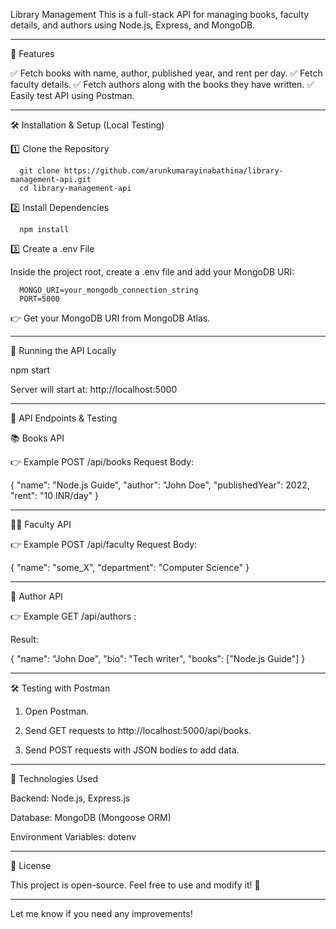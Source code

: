 Library Management 
This is a full-stack API for managing books, faculty details, and authors using Node.js, Express, and MongoDB.

---

📌 Features

✅ Fetch books with name, author, published year, and rent per day.
✅ Fetch faculty details.
✅ Fetch authors along with the books they have written.
✅ Easily test API using Postman.

---

🛠 Installation & Setup (Local Testing)

1️⃣ Clone the Repository

```
  git clone https://github.com/arunkumarayinabathina/library-management-api.git
  cd library-management-api
```

2️⃣ Install Dependencies
```
  npm install
```

3️⃣ Create a .env File

Inside the project root, create a .env file and add your MongoDB URI:

```
  MONGO_URI=your_mongodb_connection_string
  PORT=5000

```

👉 Get your MongoDB URI from MongoDB Atlas.

---

🚀 Running the API Locally

npm start

Server will start at: http://localhost:5000

---

📡 API Endpoints & Testing

📚 Books API

👉 Example POST /api/books Request Body:

{
  "name": "Node.js Guide",
  "author": "John Doe",
  "publishedYear": 2022,
  "rent": "10 INR/day"
}


---

👨‍🏫 Faculty API

👉 Example POST /api/faculty Request Body:

{
  "name": "some_X",
  "department": "Computer Science"
}


---

📝 Author API

👉 Example GET /api/authors :

Result:

{
  "name": "John Doe",
  "bio": "Tech writer",
  "books": ["Node.js Guide"]
}


---

🛠 Testing with Postman

1. Open Postman.


2. Send GET requests to http://localhost:5000/api/books.


3. Send POST requests with JSON bodies to add data.


---

📌 Technologies Used

Backend: Node.js, Express.js

Database: MongoDB (Mongoose ORM)

Environment Variables: dotenv


---

📜 License

This project is open-source. Feel free to use and modify it! 🚀


---

Let me know if you need any improvements!
